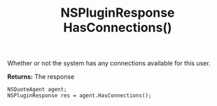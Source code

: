 ﻿---
uid: crmscript_ref_NSQuoteAgent_HasConnections
title: NSPluginResponse HasConnections()
intellisense: NSQuoteAgent.HasConnections
keywords: NSQuoteAgent, HasConnections
so.topic: reference
---

Whether or not the system has any connections available for this user.


**Returns:** The response

```crmscript
NSQuoteAgent agent;
NSPluginResponse res = agent.HasConnections();
```

